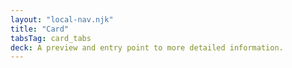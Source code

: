 ```yaml
---
layout: "local-nav.njk"
title: "Card"
tabsTag: card_tabs
deck: A preview and entry point to more detailed information.
---
```

